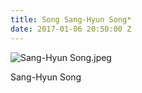 ```yaml
---
title: Song Sang-Hyun Song*
date: 2017-01-06 20:50:00 Z
---
```


![Sang-Hyun Song.jpeg](/uploads/Sang-Hyun%20Song.jpeg)

Sang-Hyun Song